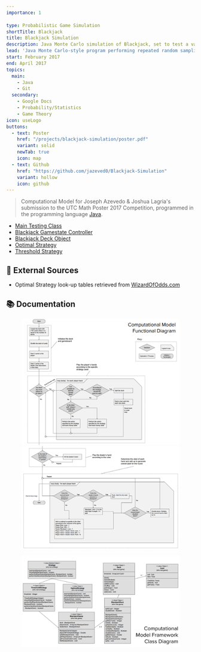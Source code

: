 ```yaml
---
importance: 1

type: Probabilistic Game Simulation
shortTitle: Blackjack
title: Blackjack Simulation
description: Java Monte Carlo simulation of Blackjack, set to test a variety of static strategies in order to determine relative effectiveness
lead: 'Java Monte Carlo-style program performing repeated random sampling of Blackjack game simulations in order to determine the relative effectiveness of a variety of strategies, including a naive threshold-based strategy as well as an <a href"https://wizardofodds.com/games/blackjack/strategy/4-decks/" target="_blank" rel="noopener">optimal lookup table-powered strategy</a>.'
start: February 2017
end: April 2017
topics:
  main:
    - Java
    - Git
  secondary:
    - Google Docs
    - Probability/Statistics
    - Game Theory
icon: useLogo
buttons:
  - text: Poster
    href: "/projects/blackjack-simulation/poster.pdf"
    variant: solid
    newTab: true
    icon: map
  - text: Github
    href: "https://github.com/jazeved0/Blackjack-Simulation"
    variant: hollow
    icon: github
---
```


> Computational Model for Joseph Azevedo & Joshua Lagria's submission to the UTC Math Poster 2017 Competition, programmed in the programming language [Java](https://www.java.com/en/).

- [Main Testing Class](https://github.com/jazeved0/Blackjack-Simulation/blob/master/src/ehs/mat/TestHarness.java)
- [Blackjack Gamestate Controller](https://github.com/jazeved0/Blackjack-Simulation/blob/master/src/ehs/mat/game/BlackjackGame.java)
- [Blackjack Deck Object](https://github.com/jazeved0/Blackjack-Simulation/blob/master/src/ehs/mat/game/BlackjackDeck.java)
- [Optimal Strategy](https://github.com/jazeved0/Blackjack-Simulation/blob/master/src/ehs/mat/strategy/OptimalStrategy.java)
- [Threshold Strategy](https://github.com/jazeved0/Blackjack-Simulation/blob/master/src/ehs/mat/strategy/ThresholdStrategy.java)

## 🔗 External Sources

- Optimal Strategy look-up tables retrieved from [WizardOfOdds.com](https://wizardofodds.com/games/blackjack/strategy/4-decks/)

## 📚 Documentation

<Figure sharp left caption="Functional Diagram" merged>

![Functional Diagram Part 1](./local/functional_1.png)
![Functional Diagram Part 2](./local/functional_2.png)

</Figure>

<Figure sharp left caption="Class Diagram">

![Class Diagram](./local/class_diagram.png)

</Figure>

